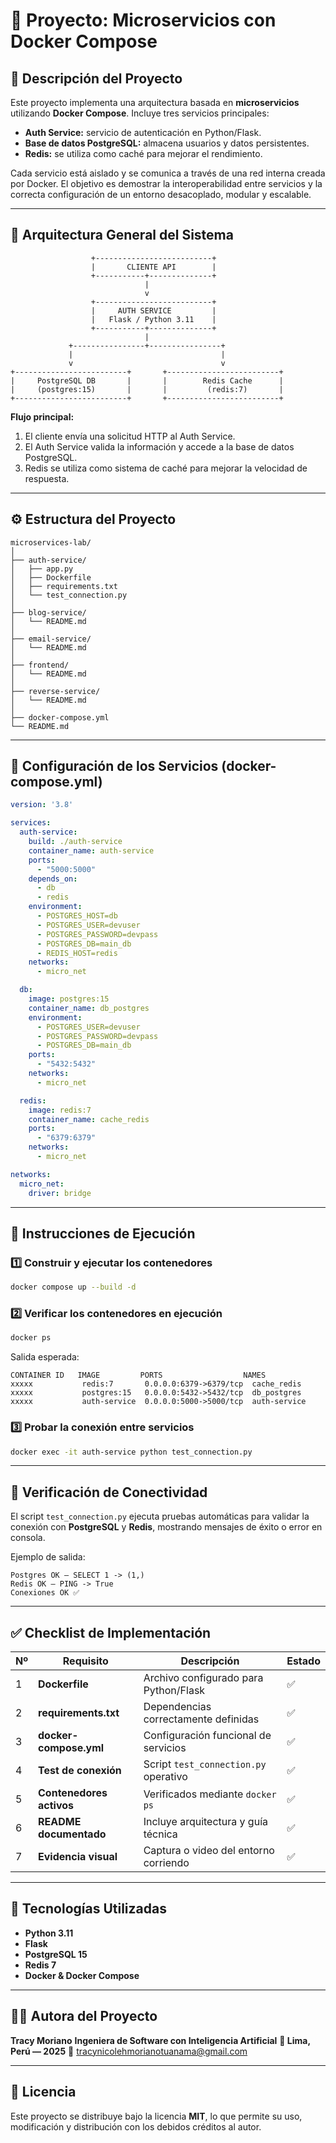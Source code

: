 # 🧱 Proyecto: Microservicios con Docker Compose

## 🚀 Descripción del Proyecto

Este proyecto implementa una arquitectura basada en **microservicios** utilizando **Docker Compose**.
Incluye tres servicios principales:

* **Auth Service:** servicio de autenticación en Python/Flask.
* **Base de datos PostgreSQL:** almacena usuarios y datos persistentes.
* **Redis:** se utiliza como caché para mejorar el rendimiento.

Cada servicio está aislado y se comunica a través de una red interna creada por Docker.
El objetivo es demostrar la interoperabilidad entre servicios y la correcta configuración de un entorno desacoplado, modular y escalable.

---

## 🧩 Arquitectura General del Sistema

```
                  +--------------------------+
                  |       CLIENTE API        |
                  +-----------+--------------+
                              |
                              v
                  +--------------------------+
                  |     AUTH SERVICE         |
                  |   Flask / Python 3.11    |
                  +-----------+--------------+
                              |
             +----------------+----------------+
             |                                 |
             v                                 v
+-------------------------+       +-------------------------+
|     PostgreSQL DB       |       |        Redis Cache      |
|     (postgres:15)       |       |         (redis:7)       |
+-------------------------+       +-------------------------+
```

**Flujo principal:**

1. El cliente envía una solicitud HTTP al Auth Service.
2. El Auth Service valida la información y accede a la base de datos PostgreSQL.
3. Redis se utiliza como sistema de caché para mejorar la velocidad de respuesta.

---

## ⚙️ Estructura del Proyecto

```
microservices-lab/
│
├── auth-service/
│   ├── app.py
│   ├── Dockerfile
│   ├── requirements.txt
│   └── test_connection.py
│
├── blog-service/
│   └── README.md
│
├── email-service/
│   └── README.md
│
├── frontend/
│   └── README.md
│
├── reverse-service/
│   └── README.md
│
├── docker-compose.yml
└── README.md
```

---

## 🐳 Configuración de los Servicios (docker-compose.yml)

```yaml
version: '3.8'

services:
  auth-service:
    build: ./auth-service
    container_name: auth-service
    ports:
      - "5000:5000"
    depends_on:
      - db
      - redis
    environment:
      - POSTGRES_HOST=db
      - POSTGRES_USER=devuser
      - POSTGRES_PASSWORD=devpass
      - POSTGRES_DB=main_db
      - REDIS_HOST=redis
    networks:
      - micro_net

  db:
    image: postgres:15
    container_name: db_postgres
    environment:
      - POSTGRES_USER=devuser
      - POSTGRES_PASSWORD=devpass
      - POSTGRES_DB=main_db
    ports:
      - "5432:5432"
    networks:
      - micro_net

  redis:
    image: redis:7
    container_name: cache_redis
    ports:
      - "6379:6379"
    networks:
      - micro_net

networks:
  micro_net:
    driver: bridge
```

---

## 🔧 Instrucciones de Ejecución

### 1️⃣ Construir y ejecutar los contenedores

```bash
docker compose up --build -d
```

### 2️⃣ Verificar los contenedores en ejecución

```bash
docker ps
```

Salida esperada:

```
CONTAINER ID   IMAGE         PORTS                  NAMES
xxxxx           redis:7       0.0.0.0:6379->6379/tcp  cache_redis
xxxxx           postgres:15   0.0.0.0:5432->5432/tcp  db_postgres
xxxxx           auth-service  0.0.0.0:5000->5000/tcp  auth-service
```

### 3️⃣ Probar la conexión entre servicios

```bash
docker exec -it auth-service python test_connection.py
```

---

## 🧠 Verificación de Conectividad

El script `test_connection.py` ejecuta pruebas automáticas para validar la conexión con **PostgreSQL** y **Redis**, mostrando mensajes de éxito o error en consola.

Ejemplo de salida:

```
Postgres OK — SELECT 1 -> (1,)
Redis OK — PING -> True
Conexiones OK ✅
```

---

## ✅ Checklist de Implementación

| Nº | Requisito                | Descripción                           | Estado |
| -- | ------------------------ | ------------------------------------- | ------ |
| 1  | **Dockerfile**           | Archivo configurado para Python/Flask | ✅      |
| 2  | **requirements.txt**     | Dependencias correctamente definidas  | ✅      |
| 3  | **docker-compose.yml**   | Configuración funcional de servicios  | ✅      |
| 4  | **Test de conexión**     | Script `test_connection.py` operativo | ✅      |
| 5  | **Contenedores activos** | Verificados mediante `docker ps`      | ✅      |
| 6  | **README documentado**   | Incluye arquitectura y guía técnica   | ✅      |
| 7  | **Evidencia visual**     | Captura o video del entorno corriendo | ✅      |

---

## 🧰 Tecnologías Utilizadas

* **Python 3.11**
* **Flask**
* **PostgreSQL 15**
* **Redis 7**
* **Docker & Docker Compose**

---

## 👩‍💻 Autora del Proyecto

**Tracy Moriano**
**Ingeniera de Software con Inteligencia Artificial**
**📍 Lima, Perú — 2025**
📧 [tracynicolehmorianotuanama@gmail.com](mailto:tracynicolehmorianotuanama@gmail.com) 

---

## 📄 Licencia

Este proyecto se distribuye bajo la licencia **MIT**, lo que permite su uso, modificación y distribución con los debidos créditos al autor.
